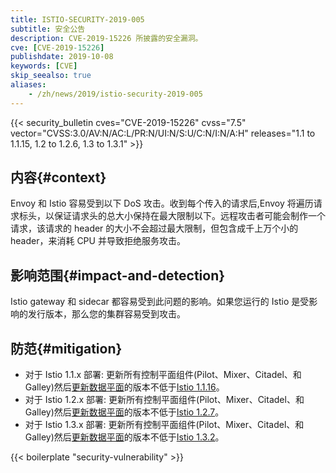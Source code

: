 ```yaml
---
title: ISTIO-SECURITY-2019-005
subtitle: 安全公告
description: CVE-2019-15226 所披露的安全漏洞。
cve: [CVE-2019-15226]
publishdate: 2019-10-08
keywords: [CVE]
skip_seealso: true
aliases:
    - /zh/news/2019/istio-security-2019-005
---
```


{{< security_bulletin
        cves="CVE-2019-15226"
        cvss="7.5"
        vector="CVSS:3.0/AV:N/AC:L/PR:N/UI:N/S:U/C:N/I:N/A:H"
        releases="1.1 to 1.1.15, 1.2 to 1.2.6, 1.3 to 1.3.1" >}}

## 内容{#context}

Envoy 和 Istio 容易受到以下 DoS 攻击。收到每个传入的请求后,Envoy 将遍历请求标头，以保证请求头的总大小保持在最大限制以下。远程攻击者可能会制作一个请求，该请求的 header 的大小不会超过最大限制，但包含成千上万个小的 header，来消耗 CPU 并导致拒绝服务攻击。

## 影响范围{#impact-and-detection}

Istio gateway 和 sidecar 都容易受到此问题的影响。如果您运行的 Istio 是受影响的发行版本，那么您的集群容易受到攻击。

## 防范{#mitigation}

* 对于 Istio 1.1.x 部署: 更新所有控制平面组件(Pilot、Mixer、Citadel、和 Galley)然后[更新数据平面](/zh/docs/setup/upgrade/cni-helm-upgrade/#sidecar-upgrade)的版本不低于[Istio 1.1.16](/zh/news/releases/1.1.x/announcing-1.1.16)。
* 对于 Istio 1.2.x 部署: 更新所有控制平面组件(Pilot、Mixer、Citadel、和 Galley)然后[更新数据平面](/zh/docs/setup/upgrade/cni-helm-upgrade/#sidecar-upgrade)的版本不低于[Istio 1.2.7](/zh/news/releases/1.2.x/announcing-1.2.7)。
* 对于 Istio 1.3.x 部署: 更新所有控制平面组件(Pilot、Mixer、Citadel、和 Galley)然后[更新数据平面](/zh/docs/setup/upgrade/cni-helm-upgrade/#sidecar-upgrade)的版本不低于[Istio 1.3.2](/zh/news/releases/1.3.x/announcing-1.3.2)。

{{< boilerplate "security-vulnerability" >}}
